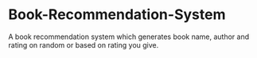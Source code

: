 # Book-Recommendation-System
A book recommendation system which generates book name, author and rating on random or based on rating you give.

